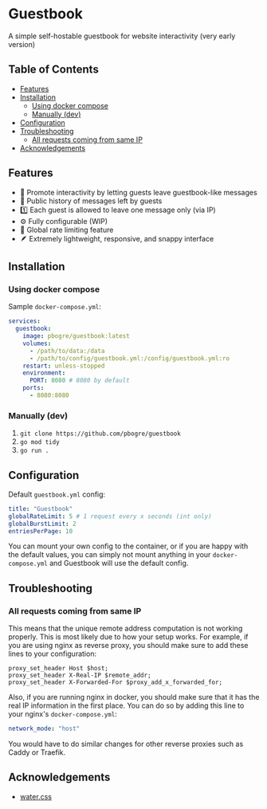 # Guestbook

A simple self-hostable guestbook for website interactivity (very early version)

## Table of Contents

- [Features](#features)
- [Installation](#installation)
    - [Using docker compose](#using-docker-compose)
    - [Manually (dev)](#manually-dev)
- [Configuration](#configuration)
- [Troubleshooting](#troubleshooting)
    - [All requests coming from same IP](#all-requests-coming-from-same-ip)
- [Acknowledgements](#acknowledgements)

## Features
- 📝 Promote interactivity by letting guests leave guestbook-like messages
- 📜 Public history of messages left by guests
- 1️⃣  Each guest is allowed to leave one message only (via IP)
- ⚙️  Fully configurable (WIP)
- 🙅 Global rate limiting feature
- 🪶 Extremely lightweight, responsive, and snappy interface

## Installation

### Using docker compose

Sample `docker-compose.yml`:
```yml
services:
  guestbook:
    image: pbogre/guestbook:latest
    volumes:
      - /path/to/data:/data
      - /path/to/config/guestbook.yml:/config/guestbook.yml:ro
    restart: unless-stopped
    environment:
      PORT: 8080 # 8080 by default
    ports:
      - 8080:8080
```

### Manually (dev)
1. `git clone https://github.com/pbogre/guestbook`
2. `go mod tidy`
3. `go run .`

## Configuration

Default `guestbook.yml` config:
```yml
title: "Guestbook"
globalRateLimit: 5 # 1 request every x seconds (int only)
globalBurstLimit: 2
entriesPerPage: 10
```

You can mount your own config to the container, or if you
are happy with the default values, you can simply not mount
anything in your `docker-compose.yml` and Guestbook will
use the default config.

## Troubleshooting

### All requests coming from same IP

This means that the unique remote address computation is not
working properly. This is most likely due to how your setup
works. For example, if you are using nginx as reverse proxy,
you should make sure to add these lines to your configuration:

```nginx
proxy_set_header Host $host;
proxy_set_header X-Real-IP $remote_addr;
proxy_set_header X-Forwarded-For $proxy_add_x_forwarded_for;
```

Also, if you are running nginx in docker, you should make sure
that it has the real IP information in the first place. You 
can do so by adding this line to your nginx's `docker-compose.yml`:

```yml
network_mode: "host"
```

You would have to do similar changes for other reverse proxies such 
as Caddy or Traefik.

## Acknowledgements
- [water.css](https://watercss.kognise.dev/)
